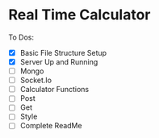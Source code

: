 # Real Time Calculator



To Dos:

- [x] Basic File Structure Setup 
- [x] Server Up and Running
- [ ] Mongo
- [ ] Socket.Io
- [ ] Calculator Functions
- [ ] Post
- [ ] Get
- [ ] Style
- [ ] Complete ReadMe

